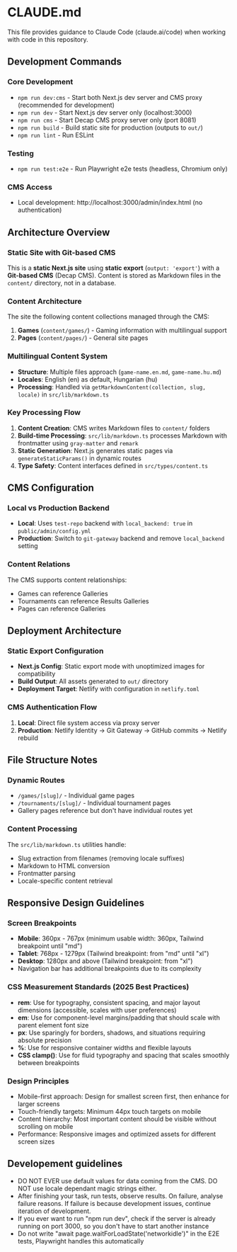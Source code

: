 # CLAUDE.md

This file provides guidance to Claude Code (claude.ai/code) when working with code in this repository.

## Development Commands

### Core Development
- `npm run dev:cms` - Start both Next.js dev server and CMS proxy (recommended for development)
- `npm run dev` - Start Next.js dev server only (localhost:3000)
- `npm run cms` - Start Decap CMS proxy server only (port 8081)
- `npm run build` - Build static site for production (outputs to `out/`)
- `npm run lint` - Run ESLint

### Testing
- `npm run test:e2e` - Run Playwright e2e tests (headless, Chromium only)

### CMS Access
- Local development: http://localhost:3000/admin/index.html (no authentication)

## Architecture Overview

### Static Site with Git-based CMS
This is a **static Next.js site** using **static export** (`output: 'export'`) with a **Git-based CMS** (Decap CMS). Content is stored as Markdown files in the `content/` directory, not in a database.

### Content Architecture
The site the following content collections managed through the CMS:

1. **Games** (`content/games/`) - Gaming information with multilingual support
2. **Pages** (`content/pages/`) - General site pages

### Multilingual Content System
- **Structure**: Multiple files approach (`game-name.en.md`, `game-name.hu.md`)
- **Locales**: English (en) as default, Hungarian (hu)
- **Processing**: Handled via `getMarkdownContent(collection, slug, locale)` in `src/lib/markdown.ts`

### Key Processing Flow
1. **Content Creation**: CMS writes Markdown files to `content/` folders
2. **Build-time Processing**: `src/lib/markdown.ts` processes Markdown with frontmatter using `gray-matter` and `remark`
3. **Static Generation**: Next.js generates static pages via `generateStaticParams()` in dynamic routes
4. **Type Safety**: Content interfaces defined in `src/types/content.ts`

## CMS Configuration

### Local vs Production Backend
- **Local**: Uses `test-repo` backend with `local_backend: true` in `public/admin/config.yml`
- **Production**: Switch to `git-gateway` backend and remove `local_backend` setting

### Content Relations
The CMS supports content relationships:
- Games can reference Galleries
- Tournaments can reference Results Galleries  
- Pages can reference Galleries

## Deployment Architecture

### Static Export Configuration
- **Next.js Config**: Static export mode with unoptimized images for compatibility
- **Build Output**: All assets generated to `out/` directory
- **Deployment Target**: Netlify with configuration in `netlify.toml`

### CMS Authentication Flow
1. **Local**: Direct file system access via proxy server
2. **Production**: Netlify Identity → Git Gateway → GitHub commits → Netlify rebuild

## File Structure Notes

### Dynamic Routes
- `/games/[slug]/` - Individual game pages
- `/tournaments/[slug]/` - Individual tournament pages
- Gallery pages reference but don't have individual routes yet

### Content Processing
The `src/lib/markdown.ts` utilities handle:
- Slug extraction from filenames (removing locale suffixes)
- Markdown to HTML conversion
- Frontmatter parsing
- Locale-specific content retrieval

## Responsive Design Guidelines

### Screen Breakpoints
- **Mobile**: 360px - 767px (minimum usable width: 360px, Tailwind breakpoint until "md")
- **Tablet**: 768px - 1279px (Tailwind breakpoint: from "md" until "xl")
- **Desktop**: 1280px and above (Tailwind breakpoint: from "xl")
- Navigation bar has additional breakpoints due to its complexity

### CSS Measurement Standards (2025 Best Practices)
- **rem**: Use for typography, consistent spacing, and major layout dimensions (accessible, scales with user preferences)
- **em**: Use for component-level margins/padding that should scale with parent element font size
- **px**: Use sparingly for borders, shadows, and situations requiring absolute precision
- **%**: Use for responsive container widths and flexible layouts
- **CSS clamp()**: Use for fluid typography and spacing that scales smoothly between breakpoints

### Design Principles
- Mobile-first approach: Design for smallest screen first, then enhance for larger screens
- Touch-friendly targets: Minimum 44px touch targets on mobile
- Content hierarchy: Most important content should be visible without scrolling on mobile
- Performance: Responsive images and optimized assets for different screen sizes

## Developement guidelines
- DO NOT EVER use default values for data coming from the CMS. DO NOT use locale dependant magic strings either.
- After finishing your task, run tests, observe results. On failure, analyse failure reasons. If failure is because development issues, continue iteration of development.
- If you ever want to run "npm run dev", check if the server is already running on port 3000, so you don't have to start another instance
- Do not write "await page.waitForLoadState('networkidle')" in the E2E tests, Playwright handles this automatically